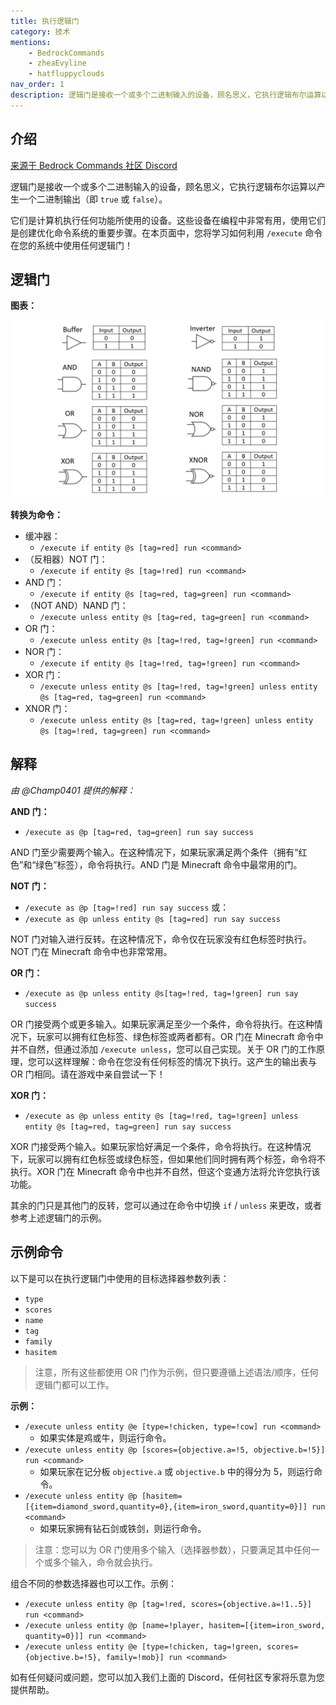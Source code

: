 ```yaml
---
title: 执行逻辑门
category: 技术
mentions:
    - BedrockCommands
    - zheaEvyline
    - hatfluppyclouds
nav_order: 1
description: 逻辑门是接收一个或多个二进制输入的设备，顾名思义，它执行逻辑布尔运算以产生一个二进制输出（即“真”或“假”）。
---
```


## 介绍

[来源于 Bedrock Commands 社区 Discord](https://discord.gg/SYstTYx5G5)

逻辑门是接收一个或多个二进制输入的设备，顾名思义，它执行逻辑布尔运算以产生一个二进制输出（即 `true` 或 `false`）。

它们是计算机执行任何功能所使用的设备。这些设备在编程中非常有用，使用它们是创建优化命令系统的重要步骤。在本页面中，您将学习如何利用 `/execute` 命令在您的系统中使用任何逻辑门！

## 逻辑门

**图表：**

![logicGatesTable](../assets/images/commands/logicGatesTable.jpg)

**转换为命令：**

-   缓冲器：
    -   `/execute if entity @s [tag=red] run <command>`
-   （反相器）NOT 门：
    -   `/execute if entity @s [tag=!red] run <command>`
-   AND 门：
    -   `/execute if entity @s [tag=red, tag=green] run <command>`
-   （NOT AND）NAND 门：
    -   `/execute unless entity @s [tag=red, tag=green] run <command>`
-   OR 门：
    -   `/execute unless entity @s [tag=!red, tag=!green] run <command>`
-   NOR 门：
    -   `/execute if entity @s [tag=!red, tag=!green] run <command>`
-   XOR 门：
    -   `/execute unless entity @s [tag=!red, tag=!green] unless entity @s [tag=red, tag=green] run <command>`
-   XNOR 门：
    -   `/execute unless entity @s [tag=red, tag=!green] unless entity @s [tag=!red, tag=green] run <command>`

## 解释

_由 @Champ0401 提供的解释：_

**AND 门：**

-   `/execute as @p [tag=red, tag=green] run say success`

AND 门至少需要两个输入。在这种情况下，如果玩家满足两个条件（拥有“红色”和“绿色”标签），命令将执行。AND 门是 Minecraft 命令中最常用的门。

**NOT 门：**

-   `/execute as @p [tag=!red] run say success` 或：
-   `/execute as @p unless entity @s [tag=red] run say success`

NOT 门对输入进行反转。在这种情况下，命令仅在玩家没有红色标签时执行。NOT 门在 Minecraft 命令中也非常常用。

**OR 门：**

-   `/execute as @p unless entity @s[tag=!red, tag=!green] run say success`

OR 门接受两个或更多输入。如果玩家满足至少一个条件，命令将执行。在这种情况下，玩家可以拥有红色标签、绿色标签或两者都有。OR 门在 Minecraft 命令中并不自然，但通过添加 `/execute unless`，您可以自己实现。关于 OR 门的工作原理，您可以这样理解：命令在您没有任何标签的情况下执行。这产生的输出表与 OR 门相同。请在游戏中亲自尝试一下！

**XOR 门：**

-   `/execute as @p unless entity @s [tag=!red, tag=!green] unless entity @s [tag=red, tag=green] run say success`

XOR 门接受两个输入。如果玩家恰好满足一个条件，命令将执行。在这种情况下，玩家可以拥有红色标签或绿色标签，但如果他们同时拥有两个标签，命令将不执行。XOR 门在 Minecraft 命令中也并不自然，但这个变通方法将允许您执行该功能。

其余的门只是其他门的反转，您可以通过在命令中切换 `if` / `unless` 来更改，或者参考上述逻辑门的示例。

## 示例命令

以下是可以在执行逻辑门中使用的目标选择器参数列表：

-   `type`
-   `scores`
-   `name`
-   `tag`
-   `family`
-   `hasitem`

> 注意，所有这些都使用 OR 门作为示例，但只要遵循上述语法/顺序，任何逻辑门都可以工作。

**示例：**

-   `/execute unless entity @e [type=!chicken, type=!cow] run <command>`
    -   如果实体是鸡或牛，则运行命令。
-   `/execute unless entity @p [scores={objective.a=!5, objective.b=!5}] run <command>`
    -   如果玩家在记分板 `objective.a` 或 `objective.b` 中的得分为 5，则运行命令。
-   `/execute unless entity @p [hasitem=[{item=diamond_sword,quantity=0},{item=iron_sword,quantity=0}]] run <command>`
    -   如果玩家拥有钻石剑或铁剑，则运行命令。

> 注意：您可以为 OR 门使用多个输入（选择器参数），只要满足其中任何一个或多个输入，命令就会执行。

组合不同的参数选择器也可以工作。示例：

-   `/execute unless entity @p [tag=!red, scores={objective.a=!1..5}] run <command>`
-   `/execute unless entity @p [name=!player, hasitem=[{item=iron_sword, quantity=0}]] run <command>`
-   `/execute unless entity @e [type=!chicken, tag=!green, scores={objective.b=!5}, family=!mob}] run <command>`

如有任何疑问或问题，您可以加入我们上面的 Discord，任何社区专家将乐意为您提供帮助。
